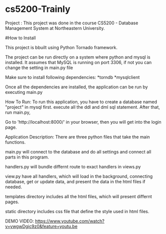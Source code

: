 # cs5200-Trainly
Project : This project was done in the course CS5200 - Database Management System at Northeastern University.

#How to Install

This project  is bbuilt using Python Tornado framework.

The project can be run directly on a system  where python and mysql is installed.
It assumes that MySQL is running on port 3306, if not you can change the setting in main.py  file

Make sure to install following dependencies:
*torndb
*mysqlclient

Once all the dependencies are installed, the application can be run by executing main.py


How To Run:
To run this application, you have to create a database named "project" in mysql first.
execute all the ddl and dml sql statement.
After that, run main.py,

Go to  'http://localhost:8000/' in your browser, then you will get into the login page.

Application Description:
There are three python files that take the main functions.

main.py will connect to the database and do all settings and connect all parts in this program.

handlers.py will bundle differnt route to exact handlers in views.py

view.py have all handlers, which will load in the background, connecting database, get or update data, and present the data in the html files if needed.

templates directory includes all the html files, which will present differnt pages.

static directory includes css file that define the style used in html files.


DEMO VIDEO:
https://www.youtube.com/watch?v=ywgwDgic9z0&feature=youtu.be
